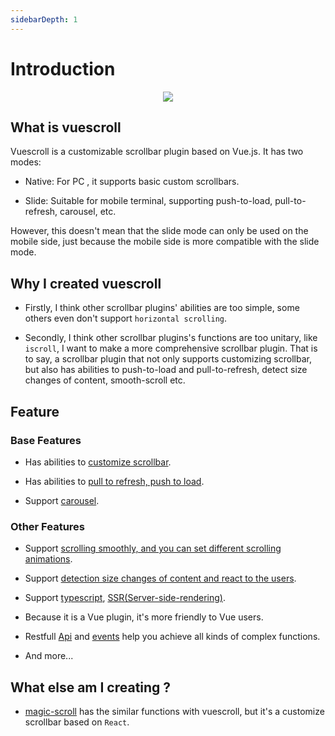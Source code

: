 ```yaml
---
sidebarDepth: 1
---
```


# Introduction

<p align="center">
  <img src="http://vuescrolljs.yvescoding.org/logo.png">
</p>

## What is vuescroll

Vuescroll is a customizable scrollbar plugin based on Vue.js. It has two modes:

- Native: For PC , it supports basic custom scrollbars.

* Slide: Suitable for mobile terminal, supporting push-to-load, pull-to-refresh, carousel, etc.

However, this doesn't mean that the slide mode can only be used on the mobile side, just because the mobile side is more compatible with the slide mode.

## Why I created vuescroll

- Firstly, I think other scrollbar plugins' abilities are too simple, some others even don't support `horizontal scrolling`.

- Secondly, I think other scrollbar plugins's functions are too unitary, like `iscroll`, I want to make a more comprehensive scrollbar plugin. That is to say, a scrollbar plugin that not only supports customizing scrollbar, but also has abilities to push-to-load and pull-to-refresh, detect size changes of content, smooth-scroll etc.

## Feature

### Base Features

- Has abilities to [customize scrollbar](https://vuescrolljs.yvescoding.org/demo/#customize-scrollbar).

- Has abilities to [pull to refresh, push to load](https://vuescrolljs.yvescoding.org/demo/#pull-refresh-or-push-load).

- Support [carousel](https://vuescrolljs.yvescoding.org/demo/#carousel).

### Other Features

- Support [scrolling smoothly, and you can set different scrolling animations](https://vuescrolljs.yvescoding.org/guide/configuration.html#scrollpanel).

- Support [detection size changes of content and react to the users](https://vuescrolljs.yvescoding.org/guide/configuration.html#vuescroll).

- Support [typescript](https://vuescrolljs.yvescoding.org/guide/typescript.html#introduction), [SSR(Server-side-rendering)](https://vuescrolljs.yvescoding.org/demo/#ssr-server-side-rendering-demo).

- Because it is a Vue plugin, it's more friendly to Vue users.

- Restfull [Api](https://vuescrolljs.yvescoding.org/guide/api.html) and [events](https://vuescrolljs.yvescoding.org/guide/event.html) help you achieve all kinds of complex functions.

- And more...

## What else am I creating ?

- [magic-scroll](https://github.com/YvesCoding/magic-scroll) has the similar functions with vuescroll, but it's a customize scrollbar based on `React`.
